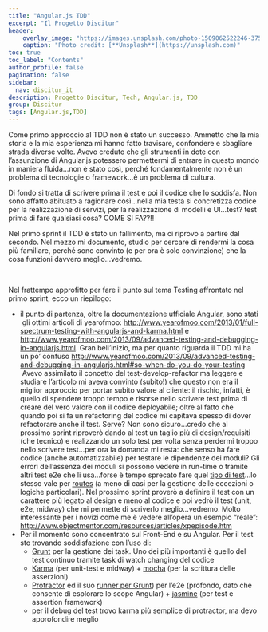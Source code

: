 ```yaml
---
title: "Angular.js TDD"
excerpt: "Il Progetto Discitur"
header:
    overlay_image: "https://images.unsplash.com/photo-1509062522246-3755977927d7?auto=format&fit=crop&w=1404&q=80"
    caption: "Photo credit: [**Unsplash**](https://unsplash.com)"
toc: true
toc_label: "Contents"
author_profile: false
pagination: false
sidebar:
  nav: discitur_it
description: Progetto Discitur, Tech, Angular.js, TDD
group: Discitur
tags: [Angular.js,TDD]
---
```


Come primo approccio al TDD non è stato un successo. Ammetto che la mia
storia e la mia esperienza mi hanno fatto travisare, confondere e sbagliare
strada diverse volte. Avevo creduto che gli strumenti in dote con l’assunzione
di Angular.js potessero permettermi di entrare in questo mondo in maniera
fluida…non è stato così, perché fondamentalmente non è un problema di
tecnologie o framework…è un problema di cultura.

Di fondo si tratta di scrivere prima il test e poi il codice che lo
soddisfa. Non sono affatto abituato a ragionare così…nella mia testa si
concretizza codice per la realizzazione di servizi, per la realizzazione di
modelli e UI…test? test prima di fare qualsiasi cosa? COME SI FA??!!

Nel primo sprint il TDD è stato un fallimento, ma ci riprovo a partire dal secondo.
Nel mezzo mi documento, studio per cercare di rendermi la cosa più familiare,
perché sono convinto (e per ora è solo convinzione) che la cosa funzioni
davvero meglio…vedremo.

 

Nel frattempo approfitto per fare il punto sul tema Testing affrontato nel
primo sprint, ecco un riepilogo:

- il punto di partenza, oltre la documentazione
     ufficiale Angular, sono stati  gli
     ottimi articoli di yearofmoo: <a href="http://www.yearofmoo.com/2013/01/full-spectrum-testing-with-angularjs-and-karma.html" target="blank">http://www.yearofmoo.com/2013/01/full-spectrum-testing-with-angularjs-and-karma.html</a>
     e  <a href="http://www.yearofmoo.com/2013/09/advanced-testing-and-debugging-in-angularjs.html" target="blank">http://www.yearofmoo.com/2013/09/advanced-testing-and-debugging-in-angularjs.html</a>.
     Gran bell’inizio, ma per quanto riguarda il TDD mi ha un po’ confuso <a href="http://www.yearofmoo.com/2013/09/advanced-testing-and-debugging-in-angularjs.html#so-when-do-you-do-your-testing" target="blank">http://www.yearofmoo.com/2013/09/advanced-testing-and-debugging-in-angularjs.html#so-when-do-you-do-your-testing</a>
      Avevo assimilato il concetto del
     test-develop-refactor ma leggere e studiare l’articolo mi aveva convinto
     (subito!) che questo non era il miglior approccio per portar subito valore
     al cliente: il rischio, infatti, è quello di spendere troppo tempo e
     risorse nello scrivere test prima di creare del vero valore con il codice
     deployabile; oltre al fatto che quando poi si fa un refactoring del codice
     mi capitava spesso di dover refactorare anche il test. Serve? Non sono
     sicuro…credo che al prossimo sprint riproverò dando al test un taglio più
     di design/requisiti (che tecnico) e realizzando un solo test per volta
     senza perdermi troppo nello scrivere test…per ora la domanda mi resta: che
     senso ha fare codice (anche automatizzabile) per testare le dipendenze dei
     moduli? Gli errori dell’assenza dei moduli si possono vedere in run-time o
     tramite altri test e2e che li usa…forse è tempo sprecato fare quel <a href="http://www.yearofmoo.com/2013/01/full-spectrum-testing-with-angularjs-and-karma.html#testing-modules" target="_blank">tipo di test</a>…lo stesso vale per <a href="http://www.yearofmoo.com/2013/01/full-spectrum-testing-with-angularjs-and-karma.html#testing-routes" target="_blank">routes</a>
     (a meno di casi per la gestione delle eccezioni o logiche particolari).
     Nel prossimo sprint proverò a definire il test con un carattere più legato
     al design e meno al codice e poi vedrò il test (unit, e2e, midway) che mi
     permette di scriverlo meglio…vedremo. Molto interessante per i novizi come
     me è vedere all’opera un esempio “reale”: <a href="http://www.objectmentor.com/resources/articles/xpepisode.htm" target="_blank">http://www.objectmentor.com/resources/articles/xpepisode.htm</a>
- Per il momento sono concentrato sul Front-End
     e su Angular. Per il test sto trovando soddisfazione con l’uso di: 
    - <a href="http://gruntjs.com/" target="_blank">Grunt</a> per
      la gestione dei task. Uno dei più importanti è quello del test continuo
      tramite task di watch changing del codice
    - <a href="http://karma-runner.github.io/0.10/index.html" target="_blank">Karma</a> (per
      unit-test e midway) + <a href="http://visionmedia.github.io/mocha/" target="_blank">mocha</a>
      (per la scrittura delle asserzioni)
    - <a href="https://github.com/angular/protractor" target="_blank">Protractor</a> ed il suo <a href="https://github.com/teerapap/grunt-protractor-runner" target="_blank">runner per Grunt</a>) per l’e2e (profondo, dato che consente di esplorare lo scope
      Angular) + <a href="http://jasmine.github.io/" target="_blank">jasmine</a> (per test
      e assertion framework)
    - per il debug del test trovo karma più
      semplice di protractor, ma devo approfondire meglio

 